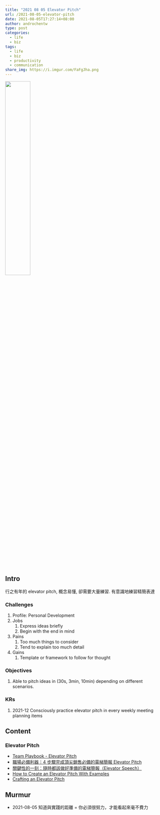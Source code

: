```yaml
---
title: "2021 08 05 Elevator Pitch"
url: /2021-08-05-elevator-pitch
date: 2021-08-05T17:27:14+08:00
author: androchentw
type: post
categories:
  - life
  - biz
tags: 
  - life
  - biz
  - productivity
  - communication
share_img: https://i.imgur.com/FaFgJha.png
---
```


<img style="width:40%;" src="https://i.imgur.com/PlKIb52.png">

## Intro

行之有年的 elevator pitch, 概念易懂, 卻需要大量練習. 有意識地練習精簡表達

### Challenges

1. Profile: Personal Development
2. Jobs
   1. Express ideas briefly
   2. Begin with the end in mind
3. Pains
   1. Too much things to consider
   2. Tend to explain too much detail
4. Gains
   1. Template or framework to follow for thought


### Objectives

1. Able to pitch ideas in (30s, 3min, 10min) depending on different scenarios.

### KRs

1. 2021-12 Consciously practice elevator pitch in every weekly meeting planning items

<!--more-->

## Content

### Elevator Pitch

* [Team Playbook - Elevator Pitch](https://www.atlassian.com/team-playbook/plays/elevator-pitch)
* [職場必備利器｜4 步驟完成頂尖銷售必備的電梯簡報 Elevator Pitch](https://cln-asia.com/2020/09/04/職場必備利器｜4-步驟完成頂尖銷售必備的電梯簡報/)
* [關鍵性的一刻：隨時都該做好準備的電梯簡報（Elevator Speech）](https://www.inside.com.tw/article/529-elevator-speech)
* [How to Create an Elevator Pitch With Examples](https://www.thebalancecareers.com/elevator-speech-examples-and-writing-tips-2061976)
* [Crafting an Elevator Pitch](https://www.mindtools.com/pages/article/elevator-pitch.htm)


## Murmur

* 2021-08-05 知道與實踐的距離 = 你必須很努力，才能看起來毫不費力


